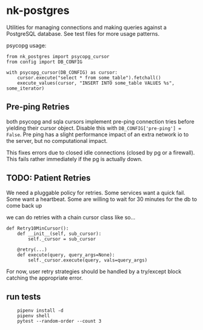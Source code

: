 # nk-postgres
Utilities for managing connections and making queries against a PostgreSQL database. See test files for more usage patterns.

psycopg usage:
```
from nk_postgres import psycopg_cursor
from config import DB_CONFIG

with psycopg_cursor(DB_CONFIG) as cursor:
    cursor.execute("select * from some_table").fetchall()
    execute_values(cursor, "INSERT INTO some_table VALUES %s", some_iterator)
```

## Pre-ping Retries
both psycopg and sqla cursors implement pre-ping connection tries before yielding their cursor object. Disable this with `DB_CONFIG['pre-ping'] = False`. Pre ping has a slight performance impact of an extra network io to the server, but no computational impact.

This fixes errors due to closed idle connections (closed by pg or a firewall). This fails rather immediately if the pg is actually down.

## TODO: Patient Retries
We need a pluggable policy for retries. Some services want a quick fail. Some want a heartbeat. Some are willing to wait for 30 minutes for the db to come back up

we can do retries with a chain cursor class like so...
```
def Retry10MinCursor():
    def __init__(self, sub_cursor):
        self._cursor = sub_cursor

    @retry(...)
    def execute(query, query_args=None):
        self._cursor.execute(query, vals=query_args)
```

For now, user retry strategies should be handled by a try/except block catching the appropriate error.

## run tests
```
    pipenv install -d
    pipenv shell
    pytest --random-order --count 3
```
